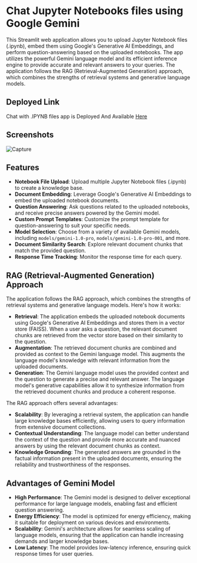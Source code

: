 # Chat Jupyter Notebooks files using Google Gemini

This Streamlit web application allows you to upload Jupyter Notebook files (.ipynb), embed them using Google's Generative AI Embeddings, and perform question-answering based on the uploaded notebooks. The app utilizes the powerful Gemini language model and its efficient inference engine to provide accurate and relevant answers to your queries. The application follows the RAG (Retrieval-Augmented Generation) approach, which combines the strengths of retrieval systems and generative language models.

## Deployed Link

Chat with .IPYNB files app is Deployed And Available [Here](https://huggingface.co/spaces/Parthiban97/Chat_With_IPYNB_Files)

## Screenshots

![Capture](https://github.com/Parthiban-R-3997/Chat_Groq_Document_Q_A/assets/26496805/e7ccdc0a-82e5-4ef2-92b5-b03dc24d519c)


## Features

- **Notebook File Upload**: Upload multiple Jupyter Notebook files (.ipynb) to create a knowledge base.
- **Document Embedding**: Leverage Google's Generative AI Embeddings to embed the uploaded notebook documents.
- **Question Answering**: Ask questions related to the uploaded notebooks, and receive precise answers powered by the Gemini model.
- **Custom Prompt Templates**: Customize the prompt template for question-answering to suit your specific needs.
- **Model Selection**: Choose from a variety of available Gemini models, including `models/gemini-1.0-pro`, `models/gemini-1.0-pro-001`, and more.
- **Document Similarity Search**: Explore relevant document chunks that match the provided question.
- **Response Time Tracking**: Monitor the response time for each query.

## RAG (Retrieval-Augmented Generation) Approach

The application follows the RAG approach, which combines the strengths of retrieval systems and generative language models. Here's how it works:

- **Retrieval**: The application embeds the uploaded notebook documents using Google's Generative AI Embeddings and stores them in a vector store (FAISS). When a user asks a question, the relevant document chunks are retrieved from the vector store based on their similarity to the question.
- **Augmentation**: The retrieved document chunks are combined and provided as context to the Gemini language model. This augments the language model's knowledge with relevant information from the uploaded documents.
- **Generation**: The Gemini language model uses the provided context and the question to generate a precise and relevant answer. The language model's generative capabilities allow it to synthesize information from the retrieved document chunks and produce a coherent response.

The RAG approach offers several advantages:

- **Scalability**: By leveraging a retrieval system, the application can handle large knowledge bases efficiently, allowing users to query information from extensive document collections.
- **Contextual Understanding**: The language model can better understand the context of the question and provide more accurate and nuanced answers by using the relevant document chunks as context.
- **Knowledge Grounding**: The generated answers are grounded in the factual information present in the uploaded documents, ensuring the reliability and trustworthiness of the responses.

## Advantages of Gemini Model

- **High Performance**: The Gemini model is designed to deliver exceptional performance for large language models, enabling fast and efficient question answering.
- **Energy Efficiency**: The model is optimized for energy efficiency, making it suitable for deployment on various devices and environments.
- **Scalability**: Gemini's architecture allows for seamless scaling of language models, ensuring that the application can handle increasing demands and larger knowledge bases.
- **Low Latency**: The model provides low-latency inference, ensuring quick response times for user queries.




